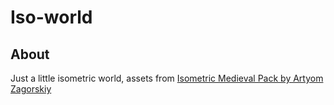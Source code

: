 # Iso-world

## About

Just a little isometric world, assets from [Isometric Medieval Pack by Artyom Zagorskiy](https://artyom-zagorskiy.itch.io/isometric-medieval-pack)
